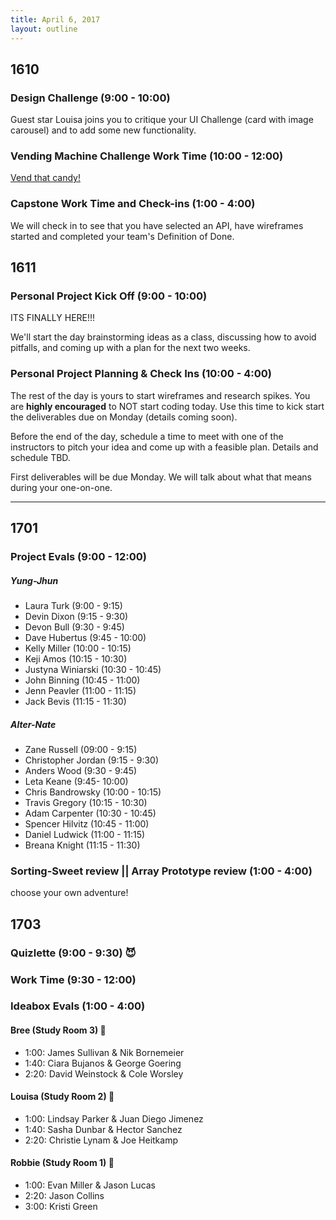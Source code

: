 ```yaml
---
title: April 6, 2017
layout: outline
---
```


## 1610

### Design Challenge (9:00 - 10:00)
Guest star Louisa joins you to critique your UI Challenge (card with image carousel) and to add some new functionality.

### Vending Machine Challenge Work Time (10:00 - 12:00)
[Vend that candy!](https://github.com/turingschool-examples/vending_machine_challenge)

### Capstone Work Time and Check-ins (1:00 - 4:00)
We will check in to see that you have selected an API, have wireframes started and completed your team's Definition of Done.

## 1611

### Personal Project Kick Off (9:00 - 10:00)

ITS FINALLY HERE!!!

We'll start the day brainstorming ideas as a class, discussing how to avoid pitfalls, and coming up with a plan for the next two weeks.

### Personal Project Planning & Check Ins (10:00 - 4:00)
The rest of the day is yours to start wireframes and research spikes. You are **highly encouraged** to NOT start coding today. Use this time to kick start the deliverables due on Monday (details coming soon).  

Before the end of the day, schedule a time to meet with one of the instructors to pitch your idea and come up with a feasible plan. Details and schedule TBD.  

First deliverables will be due Monday. We will talk about what that means during your one-on-one.  

-----------------------------------------------

## 1701

### Project Evals (9:00 - 12:00)
##### Yung-Jhun

* Laura Turk (9:00 - 9:15)
* Devin Dixon (9:15 - 9:30)
* Devon Bull (9:30 - 9:45)
* Dave Hubertus (9:45 - 10:00)
* Kelly Miller (10:00 - 10:15)
* Keji Amos (10:15 - 10:30)
* Justyna Winiarski (10:30 - 10:45)
* John Binning (10:45 - 11:00)
* Jenn Peavler (11:00 - 11:15)
* Jack Bevis (11:15 - 11:30)

##### Alter-Nate

* Zane Russell (09:00 - 9:15)
* Christopher Jordan (9:15 - 9:30)
* Anders Wood (9:30 - 9:45)
* Leta Keane (9:45- 10:00)
* Chris Bandrowsky (10:00 - 10:15)
* Travis Gregory (10:15 - 10:30)
* Adam Carpenter (10:30 - 10:45)
* Spencer Hilvitz (10:45 - 11:00)
* Daniel Ludwick (11:00 - 11:15)
* Breana Knight (11:15 - 11:30)

### Sorting-Sweet review || Array Prototype review (1:00 - 4:00)

choose your own adventure!

## 1703

### Quizlette (9:00 - 9:30) :smiling_imp:

### Work Time (9:30 - 12:00)

### Ideabox Evals (1:00 - 4:00)

#### Bree (Study Room 3) :see_no_evil:

* 1:00: James Sullivan & Nik Bornemeier
* 1:40: Ciara Bujanos & George Goering
* 2:20: David Weinstock & Cole Worsley

#### Louisa (Study Room 2) :hear_no_evil:

* 1:00: Lindsay Parker & Juan Diego Jimenez
* 1:40: Sasha Dunbar & Hector Sanchez
* 2:20: Christie Lynam & Joe Heitkamp

#### Robbie (Study Room 1) :speak_no_evil:

* 1:00: Evan Miller & Jason Lucas
* 2:20: Jason Collins
* 3:00: Kristi Green
